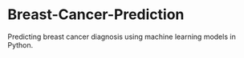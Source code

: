 # Breast-Cancer-Prediction
Predicting breast cancer diagnosis using machine learning models in Python.
